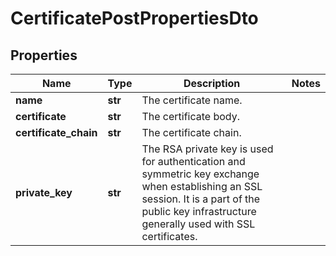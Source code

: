 # CertificatePostPropertiesDto

## Properties
| Name | Type | Description | Notes |
| ------------ | ------------- | ------------- | ------------- |
| **name** | **str** | The certificate name. |  |
| **certificate** | **str** | The certificate body. |  |
| **certificate_chain** | **str** | The certificate chain. |  |
| **private_key** | **str** | The RSA private key is used for authentication and symmetric key exchange when establishing an SSL session. It is a part of the public key infrastructure generally used with SSL certificates. |  |


